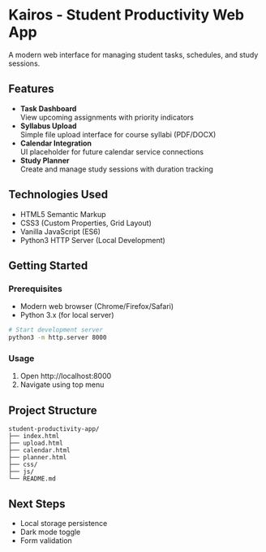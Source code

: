 # Kairos - Student Productivity Web App

A modern web interface for managing student tasks, schedules, and study sessions.

## Features

- **Task Dashboard**  
  View upcoming assignments with priority indicators
- **Syllabus Upload**  
  Simple file upload interface for course syllabi (PDF/DOCX)
- **Calendar Integration**  
  UI placeholder for future calendar service connections
- **Study Planner**  
  Create and manage study sessions with duration tracking

## Technologies Used

- HTML5 Semantic Markup
- CSS3 (Custom Properties, Grid Layout)
- Vanilla JavaScript (ES6)
- Python3 HTTP Server (Local Development)

## Getting Started

### Prerequisites
- Modern web browser (Chrome/Firefox/Safari)
- Python 3.x (for local server)

```bash
# Start development server
python3 -m http.server 8000
```

### Usage
1. Open http://localhost:8000
2. Navigate using top menu

## Project Structure
```
student-productivity-app/
├── index.html
├── upload.html
├── calendar.html
├── planner.html
├── css/
├── js/
└── README.md
```

## Next Steps
- Local storage persistence
- Dark mode toggle
- Form validation